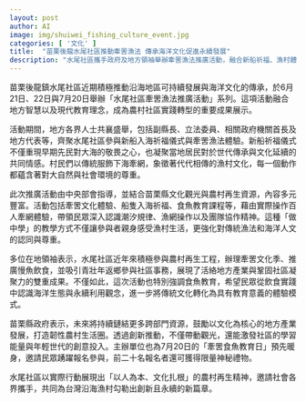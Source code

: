 ```yaml
---
layout: post
author: AI
image: img/shuiwei_fishing_culture_event.jpg
categories: [ '文化' ]
title:  "苗栗後龍水尾社區推動牽罟漁法 傳承海洋文化促進永續發展"
description: "水尾社區攜手政府及地方領袖舉辦牽罟漁法推廣活動，融合新船祈福、漁村體驗與食魚教育，展現農村再生與文化創新力道。系列活動連結多元資源，鼓勵年輕世代返鄉投入、活絡產業，共築韌性永續的漁村生活圈。"
---
```

苗栗後龍鎮水尾社區近期積極推動沿海地區可持續發展與海洋文化的傳承，於6月21日、22日與7月20日舉辦「水尾社區牽罟漁法推廣活動」系列。這項活動融合地方智慧以及現代教育理念，成為農村社區實踐轉型的重要成果展示。

活動期間，地方各界人士共襄盛舉，包括副縣長、立法委員、相關政府機關首長及地方代表等，齊聚水尾社區參與新船入海祈福儀式與牽罟漁法體驗。新船祈福儀式不僅重現早期先民對大海的敬畏之心，也凝聚當地居民對於世代傳承與文化延續的共同情感。村民們以傳統服飾下海牽網，象徵著代代相傳的漁村文化，每一個動作都蘊含著對大自然與社會環境的尊重。

此次推廣活動由中央部會指導，並結合苗栗縣文化觀光與農村再生資源，內容多元豐富。活動包括牽罟文化體驗、船隻入海祈福、食魚教育課程等，藉由實際操作百人牽網體驗，帶領民眾深入認識潮汐規律、漁網操作以及團隊協作精神。這種「做中學」的教學方式不僅讓參與者親身感受漁村生活，更強化對傳統漁法和海洋人文的認同與尊重。

多位在地領袖表示，水尾社區近年來積極參與農村再生工程，辦理牽罟文化季、推廣慢魚飲食，並吸引青壯年返鄉參與社區事務，展現了活絡地方產業與鞏固社區凝聚力的雙重成果。不僅如此，這次活動也特別強調食魚教育，希望民眾從飲食實踐中認識海洋生態與永續利用觀念，進一步將傳統文化轉化為具有教育意義的體驗模式。

苗栗縣政府表示，未來將持續鏈結更多跨部門資源，鼓勵以文化為核心的地方產業發展，打造韌性農村生活圈。透過創新推動，不僅帶動觀光，還能激發社區的學習能量與年輕世代的創意投入。主辦單位也為7月20日的「牽罟食魚教育日」預先暖身，邀請民眾踴躍報名參與，前二十名報名者還可獲得限量神秘禮物。

水尾社區以實際行動展現出「以人為本、文化扎根」的農村再生精神，邀請社會各界攜手，共同為台灣沿海漁村勾勒出創新且永續的新篇章。